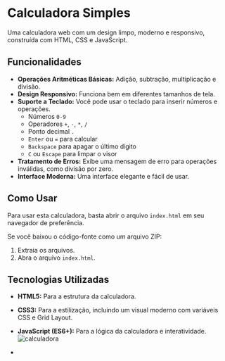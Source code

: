 # Calculadora Simples

Uma calculadora web com um design limpo, moderno e responsivo, construída com HTML, CSS e JavaScript.

## Funcionalidades

-   **Operações Aritméticas Básicas:** Adição, subtração, multiplicação e divisão.
-   **Design Responsivo:** Funciona bem em diferentes tamanhos de tela.
-   **Suporte a Teclado:** Você pode usar o teclado para inserir números e operações.
    -   Números `0-9`
    -   Operadores `+`, `-`, `*`, `/`
    -   Ponto decimal `.`
    -   `Enter` ou `=` para calcular
    -   `Backspace` para apagar o último dígito
    -   `C` ou `Escape` para limpar o visor
-   **Tratamento de Erros:** Exibe uma mensagem de erro para operações inválidas, como divisão por zero.
-   **Interface Moderna:** Uma interface elegante e fácil de usar.

## Como Usar

Para usar esta calculadora, basta abrir o arquivo `index.html` em seu navegador de preferência.

Se você baixou o código-fonte como um arquivo ZIP:
1. Extraia os arquivos.
2. Abra o arquivo `index.html`.


## Tecnologias Utilizadas

-   **HTML5:** Para a estrutura da calculadora.
-   **CSS3:** Para a estilização, incluindo um visual moderno com variáveis CSS e Grid Layout.
-   **JavaScript (ES6+):** Para a lógica da calculadora e interatividade.
![calculadora](https://github.com/user-attachments/assets/c9dabacf-6c26-4080-b3ae-d0145bd23b49)

-   
